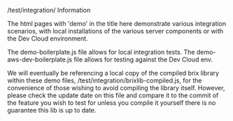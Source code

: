/test/integration/ Information

The html pages with 'demo' in the title here demonstrate various integration scenarios,
with local installations of the various server components or with the Dev Cloud
environment.

The demo-boilerplate.js file allows for local integration tests.
The demo-aws-dev-boilerplate.js file allows for testing against the Dev Cloud env.

We will eventually be referencing a local copy of the compiled brix library within
these demo files, /test/integration/brixlib-compiled.js, for the convenience of those
wishing to avoid compiling the library itself.  However, please check the update
date on this file and compare it to the commit of the feature you wish to test for
unless you compile it yourself there is no guarantee this lib is up to date.
